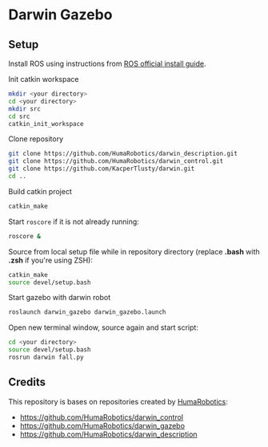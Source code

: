 # Darwin Gazebo

## Setup

Install ROS using instructions from [ROS official install guide](http://wiki.ros.org/melodic/Installation).

Init catkin workspace 
```bash
mkdir <your directory>
cd <your directory>
mkdir src
cd src
catkin_init_workspace
```

Clone repository

```bash
git clone https://github.com/HumaRobotics/darwin_description.git
git clone https://github.com/HumaRobotics/darwin_control.git
git clone https://github.com/KacperTlusty/darwin.git
cd ..
```

Build catkin project

```bash
catkin_make
```

Start `roscore` if it is not already running:
```bash
roscore &
```

Source from local setup file while in repository directory (replace **.bash** with **.zsh** if you're using ZSH):
```bash
catkin_make
source devel/setup.bash
```

Start gazebo with darwin robot
```bash
roslaunch darwin_gazebo darwin_gazebo.launch
```

Open new terminal window, source again and start script:
```bash
cd <your directory>
source devel/setup.bash
rosrun darwin fall.py
```

## Credits

This repository is bases on repositories created by [HumaRobotics](https://github.com/HumaRobotics):

* https://github.com/HumaRobotics/darwin_control
* https://github.com/HumaRobotics/darwin_gazebo
* https://github.com/HumaRobotics/darwin_description
